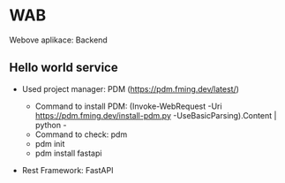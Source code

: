 # WAB
Webove aplikace: Backend
## Hello world service
 - Used project manager: PDM (https://pdm.fming.dev/latest/)
    - Command to install PDM: (Invoke-WebRequest -Uri https://pdm.fming.dev/install-pdm.py -UseBasicParsing).Content | python -
    - Command to check: pdm
    - pdm init
    - pdm install fastapi

 - Rest Framework: FastAPI